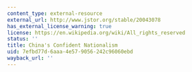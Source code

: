 ```yaml
---
content_type: external-resource
external_url: http://www.jstor.org/stable/20043078
has_external_license_warning: true
license: https://en.wikipedia.org/wiki/All_rights_reserved
status: ''
title: China's Confident Nationalism
uid: 7efbd77d-6aaa-4e57-9056-242c96060ebd
wayback_url: ''
---
```

